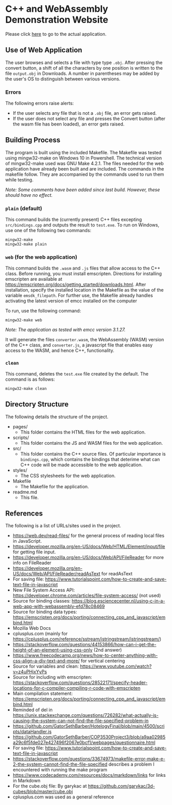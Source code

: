 # C++ and WebAssembly Demonstration Website

Please click [here](https://gatorsethbarber.github.io/GatorSethBarber.github.io-ExampleWasmFileConverter/docs/converter) to go to the actual application.

## Use of Web Application

The user browses and selects a file with type type `.obj`. After pressing the convert button, a shift of all the characters by one position is written to the file `output.obj` in Downloads. A number in parentheses may be added by the user's OS to distinguish between various versions.

### Errors
The following errors raise alerts:
* If the user selects any file that is not a `.obj` file, an error gets raised.
* If the user does not select any file and presses the Convert button (after the wasm file has been loaded), an error gets raised.

## Building Process 

The program is built using the included Makefile. The Makefile was tested using mingw32-make on Windows 10 in Powershell. The technical version of mingw32-make used was GNU Make 4.2.1. The files needed for the web application have already been built and are included. The commands in the makefile follow. They are accompanied by the commands used to run them while testing.

*Note: Some comments have been added since last build. However, these should have no effect.*

### `plain` (default)

This command builds the (currently present) C++ files excepting `src/bindings.cpp` and outputs the result to `test.exe`. To run on Windows, use one of the following two commands:

```
mingw32-make
mingw32-make plain
```

### `web` (for the web application)

This command builds the `.wasm` and `.js` files that allow access to the C++ class. Before running, you must install emscripten. Directions for installing emscripten are available at https://emscripten.org/docs/getting_started/downloads.html. After installation, specify the installed location in the Makefile as the value of the variable `emsdk_filepath`. For further use, the Makefile already handles activating the latest version of emcc installed on the computer

To run, use the following command:
```
mingw32-make web
```

*Note: The application as tested with emcc version 3.1.27.*

It will generate the files `converter.wasm`, the WebAssembly (WASM) version of the C++ class, and `converter.js`, a javascript file that enables easy access to the WASM, and hence C++, functionality.

### `clean`

This command, deletes the `test.exe` file created by the default. The command is as follows:
```
mingw32-make clean
```

## Directory Structure

The following details the structure of the project.

* pages/
    * This folder contains the HTML files for the web application.
* scripts/
    * This folder contains the JS and WASM files for the web application.
* src/
    * This folder contains the C++ source files. Of particular importance is `bindings.cpp`, which contains the bindings that deterime what can C++ code will be made accessible to the web application.
* styles/
    * The CSS stylesheets for the web application.
* Makefile
    * The Makefile for the application.
* readme.md
    * This file.

## References

The following is a list of URLs/sites used in the project.

* https://web.dev/read-files/  for the general process of reading local files in JavaScript.
* https://developer.mozilla.org/en-US/docs/Web/HTML/Element/input/file for getting file input.
* https://developer.mozilla.org/en-US/docs/Web/API/FileReader for more info on FileReader
* https://developer.mozilla.org/en-US/docs/Web/API/FileReader/readAsText for readAsText
* For saving file: https://www.tutorialspoint.com/how-to-create-and-save-text-file-in-javascript
* New File System Access API: https://developer.chrome.com/articles/file-system-access/ (not used)
* Source for binding classes: https://blog.esciencecenter.nl/using-c-in-a-web-app-with-webassembly-efd78c08469
* Source for binding data types: https://emscripten.org/docs/porting/connecting_cpp_and_javascript/embind.html
* Mozilla Web Docs
* cplusplus.com (mainly for https://cplusplus.com/reference/sstream/istringstream/istringstream/)
* https://stackoverflow.com/questions/44153866/how-can-i-get-the-height-of-an-element-using-css-only (2nd answer)
* https://www.freecodecamp.org/news/how-to-center-anything-with-css-align-a-div-text-and-more/  for vertical centering
* Source for variables and clean: https://www.youtube.com/watch?v=z4uPHjxYyPs
* Source for including with emscripten: https://stackoverflow.com/questions/28522171/specify-header-locations-for-c-compiler-compiling-r-code-with-emscripten
* Main compilation statement: https://emscripten.org/docs/porting/connecting_cpp_and_javascript/embind.html
* Reminded of del in https://unix.stackexchange.com/questions/726282/what-actually-is-causing-the-system-can-not-find-the-file-specified-problem-in
* https://github.com/GatorSethBarber/HotelogyFinal/blob/main/4500/scripts/dataHandler.js
* https://github.com/GatorSethBarber/COP3530Project3/blob/a9aa02985a29c6f5fde027e427496f2067e0bcf1/webpages/questionnaire.html
* For saving file: https://www.tutorialspoint.com/how-to-create-and-save-text-file-in-javascript
* https://stackoverflow.com/questions/33674973/makefile-error-make-e-2-the-system-cannot-find-the-file-specified describes a problem I encountered with running the make program
* https://www.codecademy.com/resources/docs/markdown/links for links in Markdown
* For the cube.obj file: By garykac at https://github.com/garykac/3d-cubes/blob/master/cube.obj
* cplusplus.com was used as a general reference